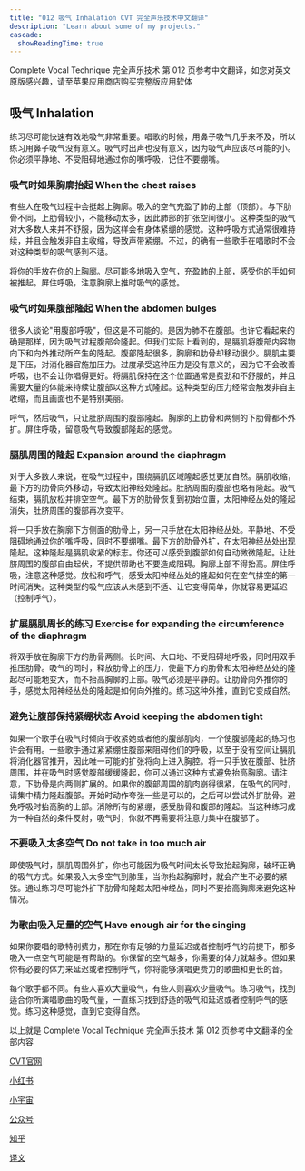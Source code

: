 ```yaml
---
title: "012 吸气 Inhalation CVT 完全声乐技术中文翻译"
description: "Learn about some of my projects."
cascade:
  showReadingTime: true
---
```

Complete Vocal Technique 完全声乐技术 第 012 页参考中文翻译，如您对英文原版感兴趣，请至苹果应用商店购买完整版应用软体

## 吸气 Inhalation

练习尽可能快速有效地吸气非常重要。唱歌的时候，用鼻子吸气几乎来不及，所以练习用鼻子吸气没有意义。吸气时出声也没有意义，因为吸气声应该尽可能的小。你必须平静地、不受阻碍地通过你的嘴呼吸，记住不要绷嘴。

### 吸气时如果胸廓抬起 When the chest raises

有些人在吸气过程中会挺起上胸廓。吸入的空气充盈了肺的上部（顶部）。与下肋骨不同，上肋骨较小，不能移动太多，因此肺部的扩张空间很小。这种类型的吸气对大多数人来并不舒服，因为这样会有身体紧绷的感觉。这种呼吸方式通常很难持续，并且会触发非自主收缩，导致声带紧绷。不过，的确有一些歌手在唱歌时不会对这种类型的吸气感到不适。

将你的手放在你的上胸廓。尽可能多地吸入空气，充盈肺的上部，感受你的手如何被推起。屏住呼吸，注意胸廓上推时吸气的感觉。

### 吸气时如果腹部隆起 When the abdomen bulges

很多人谈论"用腹部呼吸"，但这是不可能的。是因为肺不在腹部。也许它看起来的确是那样，因为吸气过程腹部会隆起。但我们实际上看到的，是膈肌将腹部内容物向下和向外推动所产生的隆起。腹部隆起很多，胸廓和肋骨却移动很少。膈肌主要是下压，对消化器官施加压力。过度承受这种压力是没有意义的，因为它不会改善呼吸，也不会让你唱得更好。将膈肌保持在这个位置通常是费劲和不舒服的，并且需要大量的体能来持续让腹部以这种方式隆起。这种类型的压力经常会触发非自主收缩，而且画面也不是特别美丽。

呼气，然后吸气，只让肚脐周围的腹部隆起。胸廓的上肋骨和两侧的下肋骨都不外扩。屏住呼吸，留意吸气导致腹部隆起的感觉。

### 膈肌周围的隆起 Expansion around the diaphragm

对于大多数人来说，在吸气过程中，围绕膈肌区域隆起感觉更加自然。膈肌收缩，最下方的肋骨向外移动，导致太阳神经处隆起。肚脐周围的腹部也略有隆起。吸气结束，膈肌放松并排空空气。最下方的肋骨恢复到初始位置，太阳神经丛处的隆起消失，肚脐周围的腹部再次变平。

将一只手放在胸廓下方侧面的肋骨上，另一只手放在太阳神经丛处。平静地、不受阻碍地通过你的嘴呼吸，同时不要绷嘴。最下方的肋骨外扩，在太阳神经丛处出现隆起。这种隆起是膈肌收紧的标志。你还可以感受到腹部如何自动微微隆起。让肚脐周围的腹部自由起伏，不提供帮助也不要造成阻碍。胸廓上部不得抬高。屏住呼吸，注意这种感觉。放松和呼气，感受太阳神经丛处的隆起如何在空气排空的第一时间消失。这种类型的吸气应该从未感到不适、让它变得简单，你就容易更延迟（控制呼气）。

### 扩展膈肌周长的练习 Exercise for expanding the circumference of the diaphragm

将双手放在胸廓下方的肋骨两侧。长时间、大口地、不受阻碍地呼吸，同时用双手推压肋骨。吸气的同时，释放肋骨上的压力，使最下方的肋骨和太阳神经丛处的隆起尽可能地变大，而不抬高胸廓的上部。吸气必须是平静的。让肋骨向外推你的手，感觉太阳神经丛处的隆起是如何向外推的。练习这种外推，直到它变成自然。

### 避免让腹部保持紧绷状态 Avoid keeping the abdomen tight

如果一个歌手在吸气时倾向于收紧她或者他的腹部肌肉，一个使腹部隆起的练习也许会有用。一些歌手通过紧紧绷住腹部来阻碍他们的呼吸，以至于没有空间让膈肌将消化器官推开，因此唯一可能的扩张将向上进入胸腔。将一只手放在腹部、肚脐周围，并在吸气时感觉腹部缓缓隆起，你可以通过这种方式避免抬高胸廓。请注意，下肋骨是向两侧扩展的。如果你的腹部周围的肌肉崩得很紧，在吸气的同时，请集中精力隆起腹部。开始时动作夸张一些是可以的，之后可以尝试外扩肋骨。避免呼吸时抬高胸的上部。消除所有的紧绷，感受肋骨和腹部的隆起。当这种练习成为一种自然的条件反射，吸气时，你就不再需要将注意力集中在腹部了。

### 不要吸入太多空气 Do not take in too much air

即使吸气时，膈肌周围外扩，你也可能因为吸气时间太长导致抬起胸廓，破坏正确的吸气方式。如果吸入太多空气到肺里，当你抬起胸廓时，就会产生不必要的紧张。通过练习尽可能外扩下肋骨和隆起太阳神经丛，同时不要抬高胸廓来避免这种情况。

### 为歌曲吸入足量的空气 Have enough air for the singing

如果你要唱的歌特别费力，那在你有足够的力量延迟或者控制呼气的前提下，那多吸入一点空气可能是有帮助的。你保留的空气越多，你需要的体力就越多。但如果你有必要的体力来延迟或者控制呼气，你将能够演唱更费力的歌曲和更长的音。

每个歌手都不同。有些人喜欢大量吸气，有些人则喜欢少量吸气。练习吸气，找到适合你所演唱歌曲的吸气量，一直练习找到舒适的吸气和延迟或者控制呼气的感觉。练习这种感觉，直到它变得自然。

以上就是 Complete Vocal Technique 完全声乐技术 第 012 页参考中文翻译的全部内容

[CVT官网](https://completevocalinstitute.com/complete-vocal-technique/)

[小红书](https://www.xiaohongshu.com/user/profile/627ff979000000002102aa68?xhsshare=CopyLink&appuid=627ff979000000002102aa68&apptime=1728791961)

[小宇宙](https://www.xiaoyuzhoufm.com/podcast/66be28dadb5e6d6bf99adc25)

[公众号](https://mp.weixin.qq.com/mp/appmsgalbum?action=getalbum&__biz=MzAxMjI3NzAxMg==&scene=1&album_id=3446246369961312256&count=3#wechat_redirect)



[知乎](https://www.zhihu.com/column/c_1825613276039491584)

[译文](https://euphia.github.io/zh-cn/posts/)